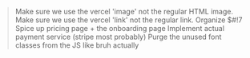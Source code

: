 > Make sure we use the vercel 'image' not the regular HTML image.
> Make sure we use the vercel 'link' not the regular link.
> Organize $#!7
> Spice up pricing page + the onboarding page
> Implement actual payment service (stripe most probably)
> Purge the unused font classes from the JS like bruh actually